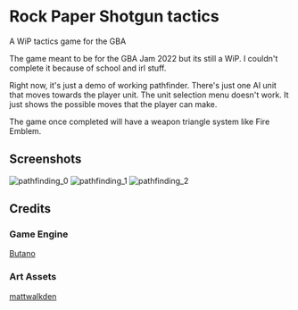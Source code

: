 # Rock Paper Shotgun tactics
A WiP tactics game for the GBA

The game meant to be for the GBA Jam 2022 but its still a WiP. I couldn't complete it because of school and irl stuff.

Right now, it's just a demo of working pathfinder. There's just one AI unit that moves towards the player unit. The unit selection menu doesn't work. It just shows the possible moves that the player can make.

The game once completed will have a weapon triangle system like Fire Emblem.

## Screenshots

<img src="https://raw.githubusercontent.com/pyroceper/rock_paper_shotgun_tactics/main/img/pathfinding-0.png" alt="pathfinding_0"/>
<img src="https://raw.githubusercontent.com/pyroceper/rock_paper_shotgun_tactics/main/img/pathfinding-1.png" alt="pathfinding_1"/>
<img src="https://raw.githubusercontent.com/pyroceper/rock_paper_shotgun_tactics/main/img/pathfinding-2.png" alt="pathfinding_2"/>

## Credits
### Game Engine
[Butano](https://github.com/GValiente/butano)
### Art Assets
[mattwalkden](https://mattwalkden.itch.io/free-robot-warfare-pack)
